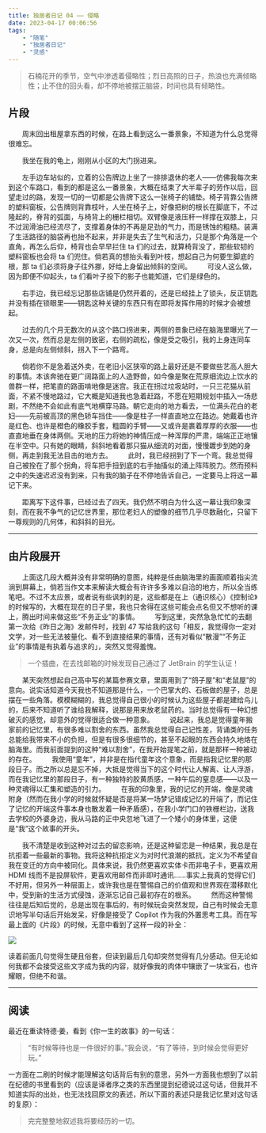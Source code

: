 ```yaml
---
title: 独居者日记 04 —— 侵略
date: 2023-04-17 00:06:56
tags:
    - "随笔"
    - "独居者日记"
    - "灵感"
---
```


> 石楠花开的季节，空气中渗透着侵略性；烈日高照的日子，热浪也充满倾略性；止不住的回头看，却不停地被摆正脑袋，时间也具有倾略性。

<!-- more -->

## 片段

　　周末回出租屋拿东西的时候，在路上看到这么一番景象，不知道为什么总觉得很难忘。

　　我坐在我的龟上，刚刚从小区的大门拐进来。

　　左手边车站似的，立着的公告牌边上坐了一排排退休的老人——仿佛我每次来到这个车路口，看到的都是这么一番景象，大概在结束了大半辈子的劳作以后，回望走过的路，发现一切的一切都是公告牌下这么一张椅子的铺垫。椅子背靠公告牌的塑料窗板，公告牌则背靠枝叶，人坐在椅子上，好像把树的根长在脚底下，不过隆起的，脊背的弧面，与椅背上的栅栏相切。双臂像是液压杆一样撑在双膝上，只不过润滑油已经流尽了，支撑着身体的不再是足劲的气力，而是锈蚀的粗糙。装满了生活路径的脑袋再也抬不起来，并非是失去了生气和活力，只是那个角落是一个直角，再怎么后仰，椅背也会早早拦住 ta 们的过去，就算椅背没了，那些软韧的塑料窗板也会将 ta 们兜住。倘若真的想抬头看到叶枝，想起自己为何要生脚底的根，那 ta 们必须将身子往外挪，好给上身留出倾斜的空间。
　　可没人这么做，因为即便不仰起头，ta 们看叶子投下的影子也能知道，它们是绿色的。

　　右手边，我已经忘记那些店铺是仍然开着的，还是已经挂上了锁头，反正钥匙并没有插在锁眼里——钥匙这种关键的东西只有在即将发挥作用的时候才会被想起。

　　过去的几个月无数次的从这个路口拐进来，两侧的景象已经在脑海里曝光了一次又一次，然而总是左侧的致密，右侧的疏松，像是受之吸引，我的上身连同车身，总是向左侧倾斜，拐入下一个路弯。

　　倘若你不是急着送外卖，在老旧小区狭窄的路上最好还是不要做些艺高人胆大的事情。本该奔驰在更广阔路面上的人造野兽，如今像是聚在荒原细流边上饮水的兽群一样，把笔直的路面啃地像是迷宫。我正在拐过垃圾站时，一只三花猫从前面，不紧不慢地路过，它大概是知道我也急着赶路，不愿在短期规划中插入一场悲剧，不然绝不会如此有底气地横穿马路。朝它走向的地方看去，一位满头花白的老妇——先前被高顶的黑色轿车挡住——像是柱子一样直直地立在路边。她戴着也许是红色、也许是橙色的橡胶手套，粗圆的手臂——又或许是裹着厚厚的衣服——也直直地垂在身体两侧。天地的压力将她的神情压成一种浑厚的严肃，端端正正地镶在半空中。只有她的眼睛，斜斜地看着那只猫从细流的对面，慢慢踱步到她的身侧，再走到我无法目击的地方去。
　　此时，我已经拐到了下一个弯。我总觉得自己被拴在了那个拐角，将车把手扭到底的右手抽搐似的涌上阵阵脱力。然而预料之中的失速迟迟没有到来，只有我的脑子在不停地告诉自己，一定要马上将这一幕记下来。

　　距离写下这件事，已经过去了四天。我仍然不明白为什么这一幕让我印象深刻，而在我不争气的记忆世界里，那位老妇人的塑像的细节几乎尽数融化，只留下一尊规则的几何体，和斜斜的目光。

---

## 由片段展开

　　上面这几段大概并没有非常明确的意图，纯粹是任由脑海里的画面顺着指尖流淌到屏幕上，倘若当作文本来解读大概会有许许多多难以自洽的地方，所以全当练笔吧。不过不太应景，或者说有些讽刺的是，这些都是在上（通识核心）《控制论》的时候写的，大概在现在的日子里，我也只舍得在这些可能会点名但又不想听的课上，腾出时间来做这些“不务正业”的事情。
　　写到这里，突然急急忙忙的去翻第一次给《昨日之海》发邮件时，找到 47 写给我的这句「相反，我觉得你一定对文学，对一些无法被量化、看不到直接结果的事情，还有对看似“散漫”“不务正业”的事情是有执着与追求的」，突然又觉得羞愧。

> 一个插曲，在去找邮箱的时候发现自己通过了 JetBrain 的学生认证！

　　某天突然想起自己高中写的某篇参赛文章，里面用到了“鸽子屋”和“老鼠屋”的意向。说实话知道今天我也不知道那是什么，一个巴掌大的、石板做的屋子，总是摆在一些角落。模模糊糊的，我总觉得自己很小的时候认为这些屋子都是建给鸟儿的，后来不知道听了谁给我解释，说那是用来放老鼠药的。当时总觉得有一种幻想破灭的感觉，却意外的觉得很适合做一种意象。
　　说起来，我总是觉得童年搬家前的记忆里，有很多难以割舍的东西。虽然我总觉得自己记性差，背诵类的任务总能给我带来不小的负担，但是有很多很细节的，甚至不起眼的东西会持久地烙在脑海里。而我前面提到的这种“难以割舍”，在我开始提笔之前，就是那样一种被动的存在。
　　我使用“童年”，并非是在指代童年这个意象，而是指我记忆里的那段日子。而之所以总是忘不掉，大抵是觉得当下的这个时代让人解离、让人浮游，而在我记忆里的那段日子，有一种独特的胶黄质感，一种午后的窒息感——以及一种灵魂得以汇集和塑造的引力。
　　在我的印象里，我的记忆的开端，像是灵魂附身（然而在我小学的时候就怀疑是否是将某一场梦记错成记忆的开端了，而记住了记忆的开端这件事本身也散发着一种矛盾感），在我小学门口的铁栅栏边，送我去学校的外婆身边，我从马路的正中央忽地飞进了一个矮小的身体里，这便是“我”这个故事的开头。

　　我不清楚是收到这种对过去的留恋影响，还是这种留恋是一种结果，我总是在抗拒着一些最新的事物。我将这种抗拒定义为对时代浪潮的抵抗，定义为不希望自我在变迁的方向中被同化。具体来说，我仍然更喜欢实体卡而非电子卡，更喜欢用 HDMI 线而不是投屏软件，更喜欢用邮件而非即时通讯……事实上我真的觉得它们不好用，但另外一种层面上，或许我也是在警惕自己的价值观和世界观在潜移默化中，受到新的生活方式侵蚀，逐渐忘记自己最初存在的根系。
　　然而这种警惕往往是后知后觉的，总是出现在事后的，有时候玩会突然发现，自己有时候会无意识地写半句话后开始发呆，好像是接受了 Copilot 作为我的外置思考工具。而在写最上面的《片段》的时候，无意中看到了这样一段的补全：

![](completion.png)

读着前面几句觉得生硬且俗套，但读到最后几句却突然觉得有几分感动。但无论如何我都不会接受这些文字成为我的内容，就好像我的肉体中镶嵌了一块宝石，也许耀眼，但绝不和谐。

---

## 阅读

最近在重读特德·姜，看到《你一生的故事》的一句话：

> “有时候等待也是一件很好的事。”我会说，“有了等待，到时候会觉得更好玩。”

一方面在二刷的时候才能理解这句话背后有别的意思，另外一方面我也想到了以前在纪德的书里看到的（应该是译者序之类的东西里提到纪德说过这句话，但我并不知道实际的出处，也无法找回原文的表述，所以下面的表述只是我记忆里对这句话的复原）：

> 完完整整地叙述我将要经历的一切。
